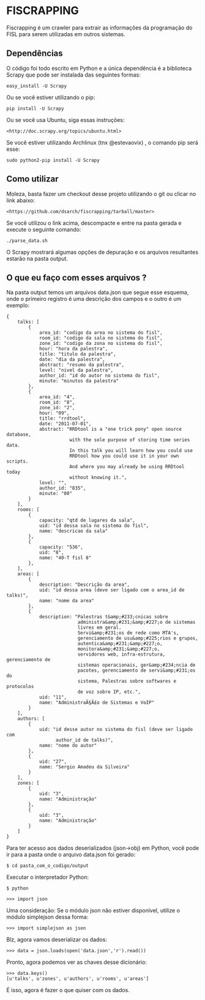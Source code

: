 FISCRAPPING
===========

Fiscrapping é um crawler para extrair as informações da programação do FISL
para serem utilizadas em outros sistemas.

Dependências
------------

O código foi todo escrito em Python e a única dependência é a biblioteca
Scrapy que pode ser instalada das seguintes formas:

    easy_install -U Scrapy

Ou se você estiver utilizando o pip:

    pip install -U Scrapy

Ou se você usa Ubuntu, siga essas instruções:

    <http://doc.scrapy.org/topics/ubuntu.html>

Se você estiver utilizando Archlinux (tnx @estevaovix) , o comando pip será
esse:

    sudo python2-pip install -U Scrapy

Como utilizar
-------------

Moleza, basta fazer um checkout desse projeto utilizando o git ou clicar no
link abaixo:

    <https://github.com/dsarch/fiscrapping/tarball/master>

Se você utilizou o link acima, descompacte e entre na pasta gerada e execute o
seguinte comando:

    ./parse_data.sh

O Scrapy mostrará algumas opções de depuração e os arquivos resultantes estarão
na pasta output.


O que eu faço com esses arquivos ?
----------------------------------

Na pasta output temos um arquivos data.json que segue esse esquema, onde o
primeiro registro é uma descrição dos campos e o outro é um exemplo:


    {
        talks: [
            {
                area_id: "codigo da area no sistema do fisl",
                room_id: "codigo da sala no sistema do fisl",
                zone_id: "codigo da zona no sistema do fisl",
                hour: "hora da palestra",
                title: "titulo da palestra",
                date: "dia da palestra",
                abstract: "resumo da palestra",
                level: "nivel da palestra",
                author_id: "id do autor no sistema do fisl",
                minute: "minutos da palestra"
            },
            {
                area_id: "4",
                room_id: "8",
                zone_id: "2",
                hour: "09",
                title: "rrdtool",
                date: "2011-07-01",
                abstract: "RRDtool is a "one trick pony" open source database,
                           with the sole purpose of storing time series data.
                           In this talk you will learn how you could use
                           RRDtool how you could use it in your own scripts.
                           And where you may already be using RRDtool today
                           without knowing it.",
                level: "",
                author_id: "835",
                minute: "00"
            }
        ],  
        rooms: [
            {
                capacity: "qtd de lugares da sala",
                uid: "id dessa sala no sistema do fisl",
                name: "descricao da sala"
            },
            {
                capacity: "536",
                uid: "8",
                name: "40-T fisl 8"
            },
        ],
        areas: [
            {
                description: "Descrição da area",
                uid: "id dessa area (deve ser ligado com o area_id de talks)",
                name: "nome da area"
            },
            {
                description: "Palestras t&amp;#233;cnicas sobre
                              administra&amp;#231;&amp;#227;o de sistemas
                              livres em geral.
                              Servi&amp;#231;os de rede como MTA's,
                              gerenciamento de usu&amp;#225;rios e grupos,
                              autentica&amp;#231;&amp;#227;o,
                              monitora&amp;#231;&amp;#227;o,
                              servidores web, infra-estrutura, gerenciamento de
                              sistemas operacionais, ger&amp;#234;ncia de
                              pacotes, gerenciamento de servi&amp;#231;os do
                              sistema, Palestras sobre softwares e protocolos
                              de voz sobre IP, etc.",
                uid: "11",
                name: "AdministraÃ§Ã£o de Sistemas e VoIP"
            }
        ],
        authors: [
            {
                uid: "id desse autor no sistema do fisl (deve ser ligado com
                      author_id de talks)",
                name: "nome do autor"
            },
            {
                uid: "27",
                name: "Sergio Amadeu da Silveira"
            }
        ],
        zones: [
            {
                uid: "3",
                name: "Administração"
            },
            {
                uid: "3",
                name: "Administração"
            }
        ]
    }

Para ter acesso aos dados deserializados (json->obj) em Python, você pode ir
para a pasta onde o arquivo data.json foi gerado:

    $ cd pasta_com_o_codigo/output

Executar o interpretador Python:

    $ python

    >>> import json

Uma consideração: Se o módulo json não estiver disponível, utilize o módulo 
simplejson dessa forma:

    >>> import simplejson as json

Blz, agora vamos deserializar os dados:

    >>> data = json.loads(open('data.json','r').read())

Pronto, agora podemos ver as chaves desse dicionário:

    >>> data.keys()
    [u'talks', u'zones', u'authors', u'rooms', u'areas']

É isso, agora é fazer o que quiser com os dados.